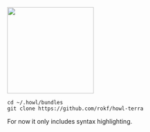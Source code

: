 <img src="http://terralang.org/logo.png" width="200"/>

```
cd ~/.howl/bundles
git clone https://github.com/rokf/howl-terra
```

For now it only includes syntax highlighting.
